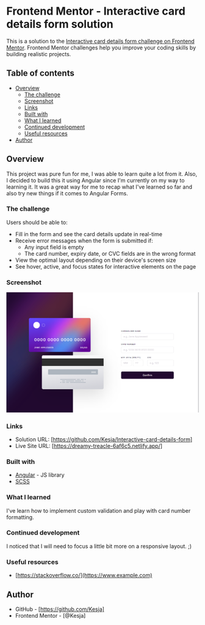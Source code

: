 # Frontend Mentor - Interactive card details form solution

This is a solution to the [Interactive card details form challenge on Frontend Mentor](https://www.frontendmentor.io/challenges/interactive-card-details-form-XpS8cKZDWw). Frontend Mentor challenges help you improve your coding skills by building realistic projects. 

## Table of contents

- [Overview](#overview)
  - [The challenge](#the-challenge)
  - [Screenshot](#screenshot)
  - [Links](#links)
  - [Built with](#built-with)
  - [What I learned](#what-i-learned)
  - [Continued development](#continued-development)
  - [Useful resources](#useful-resources)
- [Author](#author)


## Overview

This project was pure fun for me, I was able to learn quite a lot from it. Also, I decided to build this it using Angular since I'm currently on my way to learning it. It was a great way for me to recap what I've learned so far and also try new things if it comes to Angular Forms. 

### The challenge

Users should be able to:

- Fill in the form and see the card details update in real-time
- Receive error messages when the form is submitted if:
  - Any input field is empty
  - The card number, expiry date, or CVC fields are in the wrong format
- View the optimal layout depending on their device's screen size
- See hover, active, and focus states for interactive elements on the page

### Screenshot

![Screenshot](./src/assets/images/Screenshot%201.png?raw=true)

### Links

- Solution URL: [https://github.com/Kesja/Interactive-card-details-form]
- Live Site URL: [https://dreamy-treacle-6af6c5.netlify.app/]

### Built with

- [Angular](https://angular.io/) - JS library
- [SCSS](https://sass-lang.com/)


### What I learned

I've learn how to implement custom validation and play with card number formatting.

### Continued development

I noticed that I will need to focus a little bit more on a responsive layout. ;)

### Useful resources

- [https://stackoverflow.co/](https://www.example.com)


## Author

- GitHub - [https://github.com/Kesja]
- Frontend Mentor - [@Kesja]

